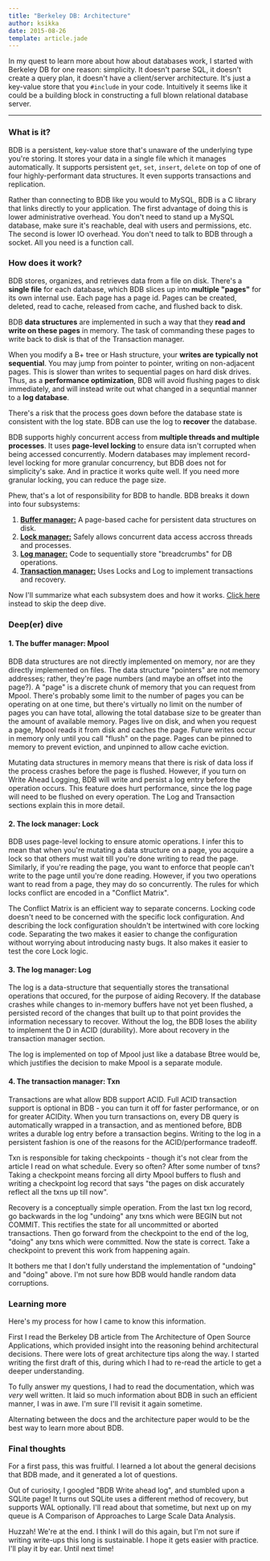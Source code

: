 ```yaml
---
title: "Berkeley DB: Architecture"
author: ksikka
date: 2015-08-26
template: article.jade
---
```


In my quest to learn more about how about databases work,
I started with Berkeley DB for one reason: simplicity.
It doesn't parse SQL, it doesn't create a query plan, it doesn't have a client/server architecture.
It's just a key-value store that you `#include` in your code.
Intuitively it seems like it could be a building block
in constructing a full blown relational database server.

---

### What is it?

BDB is a persistent, key-value store that's unaware of the underlying type you're storing.
It stores your data in a single file which it manages automatically.
It supports persistent `get`, `set`, `insert`, `delete`
on top of one of four highly-performant data structures.
It even supports transactions and replication.

Rather than connecting to BDB like you would to MySQL,
BDB is a C library that links directly to your application.
The first advantage of doing this is lower administrative overhead.
You don't need to stand up a MySQL database, make sure it's reachable,
deal with users and permissions, etc.
The second is lower IO overhead. You don't need to talk
to BDB through a socket. All you need is a function call.

### How does it work?

BDB stores, organizes, and retrieves data from a file on disk.
There's a **single file** for each database, which BDB
slices up into **multiple "pages"** for its own internal use.
Each page has a page id. Pages can be created, deleted,
read to cache, released from cache, and flushed back to disk.

BDB **data structures** are implemented in such a way that
they **read and write on these pages** in memory. The
task of commanding these pages to write back to disk is
that of the Transaction manager.

When you modify a B+ tree or Hash structure,
your **writes are typically not sequential**. You
may jump from pointer to pointer, writing on non-adjacent pages.
This is slower than writes to sequential pages on
hard disk drives. Thus, as a **performance optimization**,
BDB will avoid flushing pages to disk immediately,
and will instead write out what changed in a sequntial manner to
a **log database**.

There's a risk that the process goes down before the
database state is consistent with the log state.
BDB can use the log to **recover** the database.

BDB supports highly concurrent access from **multiple threads
and multiple processes**. It uses **page-level locking**
to ensure data isn't corrupted when being accessed concurrently.
Modern databases may implement record-level locking
for more granular concurrency, but BDB does not for simplicity's sake.
And in practice it works quite well. If you need more granular locking,
you can reduce the page size.

Phew, that's a lot of responsibility for BDB to handle.
BDB breaks it down into four subsystems:

1. **[Buffer manager:](#1-the-buffer-manager-mpool)** A page-based cache for persistent data structures on disk.
2. **[Lock manager:](#2-the-lock-manager-lock)** Safely allows concurrent data access accross threads and processes.
3. **[Log manager:](#3-the-log-manager-log)** Code to sequentially store "breadcrumbs" for DB operations.
4. **[Transaction manager:](#4-the-transaction-manager-txn)** Uses Locks and Log to implement transactions and recovery.

Now I'll summarize what each subsystem does and how it works.
[Click here](#learning-more) instead to skip the deep dive.

### Deep(er) dive

#### 1. The buffer manager: Mpool

BDB data structures are not directly implemented on memory,
nor are they directly implemented on files. The data structure "pointers"
are not memory addresses; rather, they're page numbers (and maybe an offset into the page?).
A "page" is a discrete chunk of memory that you can request from Mpool.
There's probably some limit to the number of pages you can be operating on at one time,
but there's virtually no limit on the number of pages you can have total,
allowing the total database size to be greater than the amount of available memory.
Pages live on disk, and when you request a page, Mpool reads it from disk
and caches the page. Future writes occur in memory only until you call "flush" on the page.
Pages can be pinned to memory to prevent eviction, and unpinned to allow cache eviction.

Mutating data structures in memory means that there is risk of data loss
if the process crashes before the page is flushed.
However, if you turn on Write Ahead Logging, BDB will write and persist
a log entry before the operation occurs.
This feature does hurt performance, since the log page will need to be flushed on every operation.
The Log and Transaction sections explain this in more detail.

#### 2. The lock manager: Lock

BDB uses page-level locking to ensure atomic operations. I infer this to mean
that when you're mutating a data structure on a page, you acquire a lock so that
others must wait till you're done writing to read the page. Similarly, if you're reading
the page, you want to enforce that people can't write to the page until you're done reading.
However, if you two operations want to read from a page, they may do so concurrently.
The rules for which locks conflict are encoded in a "Conflict Matrix".

The Conflict Matrix is an efficient way to separate concerns.
Locking code doesn't need to be concerned with the specific lock configuration.
And describing the lock configuration shouldn't be intertwined with core locking code.
Separating the two makes it easier to change the configuration without worrying
about introducing nasty bugs. It also makes it easier to test the core Lock logic.

#### 3. The log manager: Log

The log is a data-structure that sequentially stores the transational operations
that occured, for the purpose of aiding Recovery. If the database crashes
while changes to in-memory buffers have not yet been flushed,
a persisted record of the changes that built up to that point
provides the information necessary to recover. Without the log,
the BDB loses the ability to implement the D in ACID (durability).
More about recovery in the transaction manager section.

The log is implemented on top of Mpool just like a database Btree would be,
which justifies the decision to make Mpool is a separate module.

#### 4. The transaction manager: Txn

Transactions are what allow BDB support ACID. Full ACID transaction
support is optional in BDB - you can turn it off for faster performance,
or on for greater ACIDity. When you turn transactions on, every DB query
is automatically wrapped in a transaction, and as mentioned before,
BDB writes a durable log entry before a transaction begins.
Writing to the log in a persistent fashion is one of the reasons
for the ACID/performance tradeoff.

Txn is responsible for taking checkpoints - though it's not clear
from the article I read on what schedule. Every so often? After some number
of txns? Taking a checkpoint means forcing all dirty Mpool buffers
to flush and writing a checkpoint log record that says
"the pages on disk accurately reflect all the txns up till now".

Recovery is a conceptually simple operation. From the last txn log record,
go backwards in the log "undoing" any txns which were BEGIN but not COMMIT.
This rectifies the state for all uncommitted or aborted transactions.
Then go forward from the checkpoint to the end of the log, "doing" any txns
which were committed. Now the state is correct. Take a checkpoint
to prevent this work from happening again.

It bothers me that I don't fully understand the implementation of "undoing"
and "doing" above. I'm not sure how BDB would handle random data corruptions.

### Learning more

Here's my process for how I came to know this information.

First I read the Berkeley DB article from The Architecture of Open Source Applications,
which provided insight into the reasoning behind architectural decisions.
There were lots of great architecture tips along the way. I started writing
the first draft of this, during which I had to re-read
the article to get a deeper understanding.

To fully answer my questions, I had to read the documentation,
which was *very* well written. It laid so much information
about BDB in such an efficient manner, I was in awe.
I'm sure I'll revisit it again sometime.

Alternating between the docs and the architecture paper
would to be the best way to learn more about BDB.

### Final thoughts

For a first pass, this was fruitful. I learned a lot about the general
decisions that BDB made, and it generated a lot of questions.

Out of curiosity, I googled "BDB Write ahead log", and stumbled upon
a SQLite page! It turns out SQLite uses a different method of
recovery, but supports WAL optionally. I'll read about that sometime,
but next up on my queue is A Comparison of Approaches to Large Scale Data Analysis.

Huzzah! We're at the end. I think I will do this again, but
I'm not sure if writing write-ups this long is sustainable.
I hope it gets easier with practice. I'll play it by ear. Until next time!

